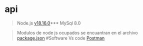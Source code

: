 
# api

>Node.js [v18.16.0](https://nodejs.org/download/release/v18.17.1/)***
>MySql 8.0

>Modulos de node js ocupados se encuantran en el archivo  [package.json](https://www.youtube.com/watch?v=rAQGFe7lCVs)
#Software
>Vs code
>[Postman](https://www.postman.com/)
